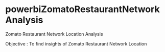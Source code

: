 # powerbiZomatoRestaurantNetworkAnalysis
Zomato Restaurant  Network Location Analysis

Objective :
To find insights of Zomato Restaurant  Network Location
